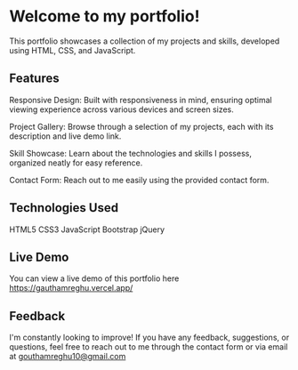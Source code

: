# Welcome to my portfolio!

This portfolio showcases a collection of my projects and skills, developed using HTML, CSS, and JavaScript.

## Features
Responsive Design: Built with responsiveness in mind, ensuring optimal viewing experience across various devices and screen sizes.

Project Gallery: Browse through a selection of my projects, each with its description and live demo link.

Skill Showcase: Learn about the technologies and skills I possess, organized neatly for easy reference.

Contact Form: Reach out to me easily using the provided contact form.

## Technologies Used
HTML5
CSS3
JavaScript
Bootstrap
jQuery

## Live Demo
You can view a live demo of this portfolio here https://gauthamreghu.vercel.app/

## Feedback
I'm constantly looking to improve! If you have any feedback, suggestions, or questions, feel free to reach out to me through the contact form or via email at gouthamreghu10@gmail.com


